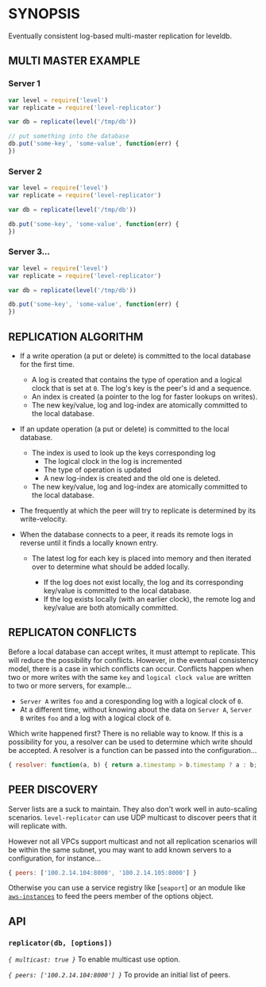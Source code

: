 # SYNOPSIS
Eventually consistent log-based multi-master replication for leveldb.

## MULTI MASTER EXAMPLE

### Server 1

```js
var level = require('level')
var replicate = require('level-replicator')

var db = replicate(level('/tmp/db'))

// put something into the database
db.put('some-key', 'some-value', function(err) {
})
```

### Server 2

```js
var level = require('level')
var replicate = require('level-replicator')

var db = replicate(level('/tmp/db'))

db.put('some-key', 'some-value', function(err) {
})
```

### Server 3...

```js
var level = require('level')
var replicate = require('level-replicator')

var db = replicate(level('/tmp/db'))

db.put('some-key', 'some-value', function(err) {
})
```

## REPLICATION ALGORITHM
- If a write operation (a put or delete) is committed to the local database
  for the first time.

  - A log is created that contains the type of operation and a logical clock
    that is set at `0`. The log's key is the peer's id and a sequence.
  - An index is created (a pointer to the log for faster lookups on writes).
  - The new key/value, log and log-index are atomically committed to the local
    database.

- If an update operation (a put or delete) is committed to the local database.

  - The index is used to look up the keys corresponding log
    - The logical clock in the log is incremented
    - The type of operation is updated
    - A new log-index is created and the old one is deleted.
  - The new key/value, log and log-index are atomically committed to the local
    database.

- The frequently at which the peer will try to replicate is determined by its
  write-velocity.

- When the database connects to a peer, it reads its remote logs in reverse
  until it finds a locally known entry.

  - The latest log for each key is placed into memory and then iterated
    over to determine what should be added locally.

    - If the log does not exist locally, the log and its corresponding
      key/value is committed to the local database.
    - If the log exists locally (with an earlier clock), the remote log
      and key/value are both atomically committed.

## REPLICATON CONFLICTS
Before a local database can accept writes, it must attempt to replicate. This
will reduce the possibility for conflicts. However, in the eventual consistency
model, there is a case in which conflicts can occur. Conflicts happen when two
or more writes with the same `key` and `logical clock value` are written to two
or more servers, for example...

- `Server A` writes `foo` and a coresponding log with a logical clock of `0`.
- At a different time, without knowing about the data on `Server A`, `Server B`
  writes `foo` and a log with a logical clock of `0`.

Which write happened first? There is no reliable way to know. If this is a
possibility for you, a resolver can be used to determine which write should be
accepted. A resolver is a function can be passed into the configuration...

```js
{ resolver: function(a, b) { return a.timestamp > b.timestamp ? a : b; } }
```

## PEER DISCOVERY
Server lists are a suck to maintain. They also don't work well in auto-scaling
scenarios. `level-replicator` can use UDP multicast to discover peers that it
will replicate with.

However not all VPCs support multicast and not all replication scenarios will
be within the same subnet, you may want to add known servers to a configuration,
for instance...

```js
{ peers: ['100.2.14.104:8000', '100.2.14.105:8000'] }
```

Otherwise you can use a service registry like [`seaport`] or an module
like [`aws-instances`]() to feed the peers member of the options object.

## API

### `replicator(db, [options])`

*`{ multicast: true }`*
To enable multicast use option.

*`{ peers: ['100.2.14.104:8000'] }`*
To provide an initial list of peers.

